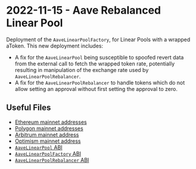 # 2022-11-15 - Aave Rebalanced Linear Pool

Deployment of the `AaveLinearPoolFactory`, for Linear Pools with a wrapped aToken. This new deployment includes:

- A fix for the `AaveLinearPool` being susceptible to spoofed revert data from the external call to fetch the wrapped token rate, potentially resulting in manipulation of the exchange rate used by `AaveLinearPoolRebalancer`.
- A fix for the `AaveLinearPoolRebalancer` to handle tokens which do not allow setting an approval without first setting the approval to zero.

## Useful Files

- [Ethereum mainnet addresses](./output/mainnet.json)
- [Polygon mainnet addresses](./output/polygon.json)
- [Arbitrum mainnet address](./output/arbitrum.json)
- [Optimism mainnet address](./output/optimism.json)
- [`AaveLinearPool` ABI](./abi/AaveLinearPool.json)
- [`AaveLinearPoolFactory` ABI](./abi/AaveLinearPoolFactory.json)
- [`AaveLinearPoolRebalancer` ABI](./abi/AaveLinearPoolRebalancer.json)
